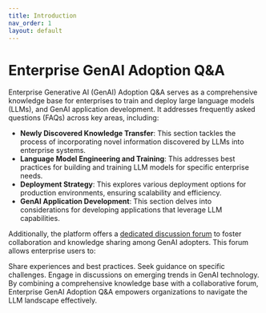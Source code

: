 ```yaml
---
title: Introduction
nav_order: 1
layout: default
---
```


# Enterprise GenAI Adoption Q&A 


Enterprise Generative AI (GenAI) Adoption Q&A serves as a comprehensive knowledge base for enterprises to train and deploy large language models (LLMs), and GenAI application development. It addresses frequently asked questions (FAQs) across key areas, including:

- **Newly Discovered Knowledge Transfer**: This section tackles the process of incorporating novel information discovered by LLMs into enterprise systems.
- **Language Model Engineering and Training**: This addresses best practices for building and training LLM models for specific enterprise needs.
- **Deployment Strategy**: This explores various deployment options for production environments, ensuring scalability and efficiency.
- **GenAI Application Development**: This section delves into considerations for developing applications that leverage LLM capabilities.

Additionally, the platform offers a [dedicated discussion forum](https://github.com/iservicebus/genai-adoption-qa/discussions) to foster collaboration and knowledge sharing among GenAI adopters. This forum allows enterprise users to:

Share experiences and best practices.
Seek guidance on specific challenges.
Engage in discussions on emerging trends in GenAI technology.
By combining a comprehensive knowledge base with a collaborative forum, Enterprise GenAI Adoption Q&A empowers organizations to navigate the LLM landscape effectively.

